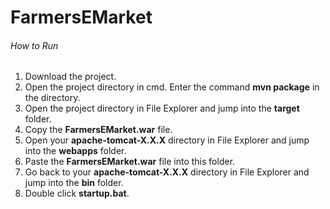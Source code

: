# FarmersEMarket

###### How to Run
1. Download the project.
2. Open the project directory in cmd. Enter the command **mvn package** in the directory.
3. Open the project directory in File Explorer and jump into the **target** folder.
4. Copy the **FarmersEMarket.war** file.
5. Open your **apache-tomcat-X.X.X** directory in File Explorer and jump into the **webapps** folder.
6. Paste the **FarmersEMarket.war** file into this folder.
7. Go back to your **apache-tomcat-X.X.X** directory in File Explorer and jump into the **bin** folder.
8. Double click **startup.bat**.
